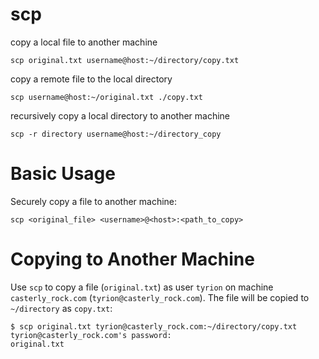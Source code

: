 # scp

copy a local file to another machine

    scp original.txt username@host:~/directory/copy.txt


copy a remote file to the local directory

    scp username@host:~/original.txt ./copy.txt


recursively copy a local directory to another machine

    scp -r directory username@host:~/directory_copy



# Basic Usage

Securely copy a file to another machine:

    scp <original_file> <username>@<host>:<path_to_copy>



# Copying to Another Machine

Use `scp` to copy a file (`original.txt`) as user `tyrion` on machine
`casterly_rock.com` (`tyrion@casterly_rock.com`). The file will be copied to
`~/directory` as `copy.txt`:

    $ scp original.txt tyrion@casterly_rock.com:~/directory/copy.txt
    tyrion@casterly_rock.com's password:
    original.txt


